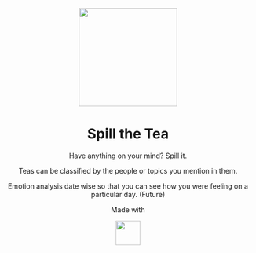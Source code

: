 <div align="center">
    <img 
    src="https://svgshare.com/i/dCB.svg" 
    height="200"/>
    <h1>Spill the Tea</h1>
    <p>Have anything on your mind? Spill it.</p>
    <p>Teas can be classified by the people or topics you mention in them.</p>
    <p>Emotion analysis date wise so that you can see how you were feeling on a particular day. (Future)</p>
</div>


<div align="center">
<p>Made with </p>
<img src="https://upload.wikimedia.org/wikipedia/commons/thumb/3/31/Android_robot_head.svg/1200px-Android_robot_head.svg.png" height=50/>

</div>

